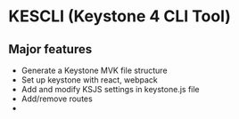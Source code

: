# KESCLI (Keystone 4 CLI Tool)

## Major features

- Generate a Keystone MVK file structure
- Set up keystone with react, webpack
- Add and modify KSJS settings in keystone.js file
- Add/remove routes
- 
